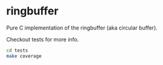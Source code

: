 # ringbuffer
Pure C implementation of the ringbuffer (aka circular buffer).

Checkout tests for more info.

```bash
cd tests
make coverage
```

